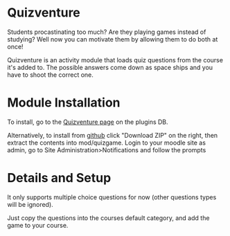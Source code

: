 Quizventure
===========

Students procastinating too much? Are they playing games instead of studying? Well now you can motivate them by allowing them to do both at once!

Quizventure is an activity module that loads quiz questions from the course it's added to.
The possible answers come down as space ships and you have to shoot the correct one.

Module Installation
===================

To install, go to the [Quizventure page](https://moodle.org/plugins/view.php?plugin=mod_quizgame) on the plugins DB.

Alternatively, to install from [github](https://github.com/xow/moodle-mod_quizgame) click "Download ZIP" on the right, then extract the contents into mod/quizgame. Login to your moodle site as admin, go to Site Administration>Notifications and follow the prompts

Details and Setup
=================

It only supports multiple choice questions for now (other questions types will be ignored).

Just copy the questions into the courses default category, and add the game to your course.

